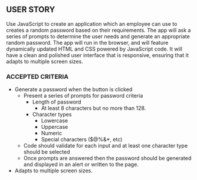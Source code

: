 ## USER STORY

Use JavaScript to create an application which an employee can use to creates a random password based on their requirements.
The app will ask a series of prompts to determine the user needs and generate an appropriate random password.
The app will run in the browser, and will feature dynamically updated HTML and CSS powered by JavaScript code. 
It will have a clean and polished user interface that is responsive, ensuring that it adapts to multiple screen sizes.

### ACCEPTED CRITERIA
* Generate a password when the button is clicked
  * Present a series of prompts for password criteria
    * Length of password
      * At least 8 characters but no more than 128.
    * Character types
      * Lowercase
      * Uppercase
      * Numeric
      * Special characters ($@%&*, etc)
  * Code should validate for each input and at least one character type should be selected
  * Once prompts are answered then the password should be generated and displayed in an alert or written to the page.
 * Adapts to multiple screen sizes.